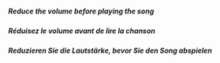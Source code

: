 ##### Reduce the volume before playing the song
##### Réduisez le volume avant de lire la chanson
##### Reduzieren Sie die Lautstärke, bevor Sie den Song abspielen
